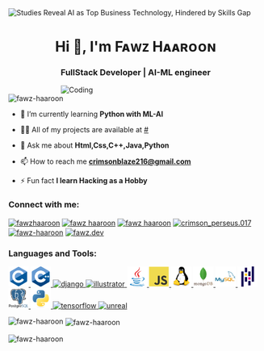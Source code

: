 <img src="https://media.licdn.com/dms/image/D4D12AQHZDtFOBjJKmQ/article-cover_image-shrink_720_1280/0/1707216505532?e=2147483647&amp;v=beta&amp;t=cB8lMjMST0rbpWqnPqSQV0I3AEwXvuz7pTEHwdiVzUI" jsaction="" class="sFlh5c pT0Scc iPVvYb" style="max-width: 1280px; height: 197px; margin: 0px; width: 351px;" alt="Studies Reveal AI as Top Business Technology, Hindered by Skills Gap" jsname="kn3ccd" aria-hidden="false">
<h1 align="center">Hi 👋, I'm Fᴀᴡᴢ Hᴀᴀʀᴏᴏɴ</h1>
<h3 align="center">FullStack Developer | AI-ML engineer</h3>
<img align="right" alt="Coding" width="400" src="https://cdn.dribbble.com/users/1162077/screenshots/3848914/programmer.gif">

<p align="left"> <img src="https://komarev.com/ghpvc/?username=fawz-haaroon&label=Profile%20views&color=0e75b6&style=flat" alt="fawz-haaroon" /> </p>

- 🌱 I’m currently learning **Python with ML-AI**

- 👨‍💻 All of my projects are available at [#](#)

- 💬 Ask me about **Html,Css,C++,Java,Python**

- 📫 How to reach me **crimsonblaze216@gmail.com**

- ⚡ Fun fact **I learn Hacking as a Hobby**

<h3 align="left">Connect with me:</h3>
<p align="left">
<a href="https://twitter.com/fawzhaaroon" target="blank"><img align="center" src="https://raw.githubusercontent.com/rahuldkjain/github-profile-readme-generator/master/src/images/icons/Social/twitter.svg" alt="fawzhaaroon" height="30" width="40" /></a>
<a href="https://linkedin.com/in/fawz haaroon" target="blank"><img align="center" src="https://raw.githubusercontent.com/rahuldkjain/github-profile-readme-generator/master/src/images/icons/Social/linked-in-alt.svg" alt="fawz haaroon" height="30" width="40" /></a>
<a href="https://fb.com/fawz haaroon" target="blank"><img align="center" src="https://raw.githubusercontent.com/rahuldkjain/github-profile-readme-generator/master/src/images/icons/Social/facebook.svg" alt="fawz haaroon" height="30" width="40" /></a>
<a href="https://instagram.com/crimson_perseus.017" target="blank"><img align="center" src="https://raw.githubusercontent.com/rahuldkjain/github-profile-readme-generator/master/src/images/icons/Social/instagram.svg" alt="crimson_perseus.017" height="30" width="40" /></a>
<a href="https://www.leetcode.com/fawz-haaroon" target="blank"><img align="center" src="https://raw.githubusercontent.com/rahuldkjain/github-profile-readme-generator/master/src/images/icons/Social/leet-code.svg" alt="fawz-haaroon" height="30" width="40" /></a>
<a href="https://discord.gg/fawz.dev" target="blank"><img align="center" src="https://raw.githubusercontent.com/rahuldkjain/github-profile-readme-generator/master/src/images/icons/Social/discord.svg" alt="fawz.dev" height="30" width="40" /></a>
</p>

<h3 align="left">Languages and Tools:</h3>
<p align="left"> <a href="https://www.cprogramming.com/" target="_blank" rel="noreferrer"> <img src="https://raw.githubusercontent.com/devicons/devicon/master/icons/c/c-original.svg" alt="c" width="40" height="40"/> </a> <a href="https://www.w3schools.com/cpp/" target="_blank" rel="noreferrer"> <img src="https://raw.githubusercontent.com/devicons/devicon/master/icons/cplusplus/cplusplus-original.svg" alt="cplusplus" width="40" height="40"/> </a> <a href="https://www.djangoproject.com/" target="_blank" rel="noreferrer"> <img src="https://cdn.worldvectorlogo.com/logos/django.svg" alt="django" width="40" height="40"/> </a> <a href="https://www.adobe.com/in/products/illustrator.html" target="_blank" rel="noreferrer"> <img src="https://www.vectorlogo.zone/logos/adobe_illustrator/adobe_illustrator-icon.svg" alt="illustrator" width="40" height="40"/> </a> <a href="https://www.java.com" target="_blank" rel="noreferrer"> <img src="https://raw.githubusercontent.com/devicons/devicon/master/icons/java/java-original.svg" alt="java" width="40" height="40"/> </a> <a href="https://developer.mozilla.org/en-US/docs/Web/JavaScript" target="_blank" rel="noreferrer"> <img src="https://raw.githubusercontent.com/devicons/devicon/master/icons/javascript/javascript-original.svg" alt="javascript" width="40" height="40"/> </a> <a href="https://www.linux.org/" target="_blank" rel="noreferrer"> <img src="https://raw.githubusercontent.com/devicons/devicon/master/icons/linux/linux-original.svg" alt="linux" width="40" height="40"/> </a> <a href="https://www.mongodb.com/" target="_blank" rel="noreferrer"> <img src="https://raw.githubusercontent.com/devicons/devicon/master/icons/mongodb/mongodb-original-wordmark.svg" alt="mongodb" width="40" height="40"/> </a> <a href="https://www.mysql.com/" target="_blank" rel="noreferrer"> <img src="https://raw.githubusercontent.com/devicons/devicon/master/icons/mysql/mysql-original-wordmark.svg" alt="mysql" width="40" height="40"/> </a> <a href="https://pandas.pydata.org/" target="_blank" rel="noreferrer"> <img src="https://raw.githubusercontent.com/devicons/devicon/2ae2a900d2f041da66e950e4d48052658d850630/icons/pandas/pandas-original.svg" alt="pandas" width="40" height="40"/> </a> <a href="https://www.postgresql.org" target="_blank" rel="noreferrer"> <img src="https://raw.githubusercontent.com/devicons/devicon/master/icons/postgresql/postgresql-original-wordmark.svg" alt="postgresql" width="40" height="40"/> </a> <a href="https://www.python.org" target="_blank" rel="noreferrer"> <img src="https://raw.githubusercontent.com/devicons/devicon/master/icons/python/python-original.svg" alt="python" width="40" height="40"/> </a> <a href="https://www.tensorflow.org" target="_blank" rel="noreferrer"> <img src="https://www.vectorlogo.zone/logos/tensorflow/tensorflow-icon.svg" alt="tensorflow" width="40" height="40"/> </a> <a href="https://unrealengine.com/" target="_blank" rel="noreferrer"> <img src="https://raw.githubusercontent.com/kenangundogan/fontisto/036b7eca71aab1bef8e6a0518f7329f13ed62f6b/icons/svg/brand/unreal-engine.svg" alt="unreal" width="40" height="40"/> </a> </p>

<p><img align="left" src="https://github-readme-stats.vercel.app/api/top-langs?username=fawz-haaroon&show_icons=true&locale=en&layout=compact" alt="fawz-haaroon" /></p>

<p>&nbsp;<img align="center" src="https://github-readme-stats.vercel.app/api?username=fawz-haaroon&show_icons=true&locale=en" alt="fawz-haaroon" /></p>

<p><img align="center" src="https://github-readme-streak-stats.herokuapp.com/?user=fawz-haaroon&" alt="fawz-haaroon" /></p>
